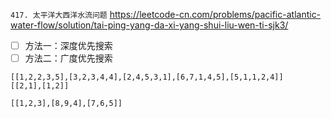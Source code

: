 
`417. 太平洋大西洋水流问题` https://leetcode-cn.com/problems/pacific-atlantic-water-flow/solution/tai-ping-yang-da-xi-yang-shui-liu-wen-ti-sjk3/
- [ ] 方法一：深度优先搜索
- [ ] 方法二：广度优先搜索

```
[[1,2,2,3,5],[3,2,3,4,4],[2,4,5,3,1],[6,7,1,4,5],[5,1,1,2,4]]
[[2,1],[1,2]]

[[1,2,3],[8,9,4],[7,6,5]]
```
